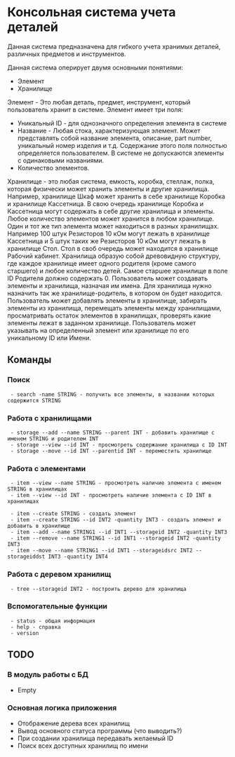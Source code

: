 # Консольная система учета деталей
Данная система предназначена для гибкого учета хранимых деталей, различных предметов и инструментов.

Данная система оперирует двумя основными понятиями:
 - Элемент
 - Хранилище

Элемент - Это любая деталь, предмет, инструмент, который пользователь хранит в системе. Элемент имеет три поля:
 - Уникальный ID - для однозначного определения элемента в системе
 - Название - Любая стока, характеризующая элемент. Может представлять собой название элемента, описание, part number, уникальный номер изделия и т.д. Содержание этого поля полностью определяется пользователем. В системе не допускаются элементы с одинаковыми названиями.
 - Количество элементов.

Хранилище - это любая система, емкость, коробка, стеллаж, полка, которая физически может хранить элементы и другие хранилища. Например, хранилище Шкаф может хранить в себе хранилище Коробка и хранилище Кассетница. В свою очередь хранилище Коробка и Кассетница могут содержать в себе другие хранилища и элементы.
Любое количество элементов может хранится в любом хранилище. Один и тот же тип элемента может находиться в разных хранилищах. Например 100 штук Резисторов 10 кОм могут лежать в хранилище Кассетница и 5 штук таких же Резисторов 10 кОм могут лежать в хранилище Стол. Стол в своб очередь может находится в хранилище Рабочий кабинет.
Хранилища образую собой древовидную структуру, где каждое хранилище имеет одного родителя (кроме самого старшего) и любое количество детей. Самое старшее хранилище в поле ID Родителя должно содержать 0.
Пользователь может создавать элементы и хранилища, назначая им имена. Для хранилища нужно назначить так же хранилище-родитель, в котором он будет находится.
Пользователь может добавлять элементы в хранилище, забирать элементы из хранилища, перемещать элементы между хранилищами, просматривать остаток элементов в хранилищах, проверять какие элементы лежат в заданном хранилище.
Пользователь может указывать на определенный элемент или хранилище по его уникальному ID или Имени.

## Команды

### Поиск
```
 - search -name STRING - получить все элементы, в названии которых содержится STRING
```
### Работа с хранилищами
```
 - storage --add --name STRING --parent INT - добавить хранилище с именем STRING и родителем INT
 - storage --view --id INT - просмотреть содержание хранилища с ID INT
 - storage --move --id INT --parentid INT - переместить хранилище
```
### Работа с элементами
```
 - item --view --name STRING - просмотреть наличие элемента с именем STRING в хранилищах
 - item --view --id INT - просмотреть наличие элемента с ID INT в хранилищах

 - item --create STRING - создать элемент
 - item --create STRING --id INT2 -quantity INT3 - создать элемент и добавить в хранилище
 - item --add --name STRING1 --id INT1 --storageid INT2 -quantity INT3
 - item --remove --name STRING1 --id INT1 --storageid INT2 -quantity INT3
 - item --move --name STRING1 --id INT1 --storageidsrc INT2 --storageiddst INT3 -quantity INT4
```
### Работа с деревом хранилищ
```
 - tree --storageid INT2 - построить дерево для хранилища
```
### Вспомогательные функции
```
 - status - общая информация
 - help - справка
 - version
```
## TODO

### В модуль работы с БД
 - Empty

### Основная логика приложения
 - Отображение дерева всех хранилищ
 - Вывод основного статуса программы (что выводить?)
 - При создании хранилища передавать желаемый ID
 - Поиск всех доступных хранилищ по имени
